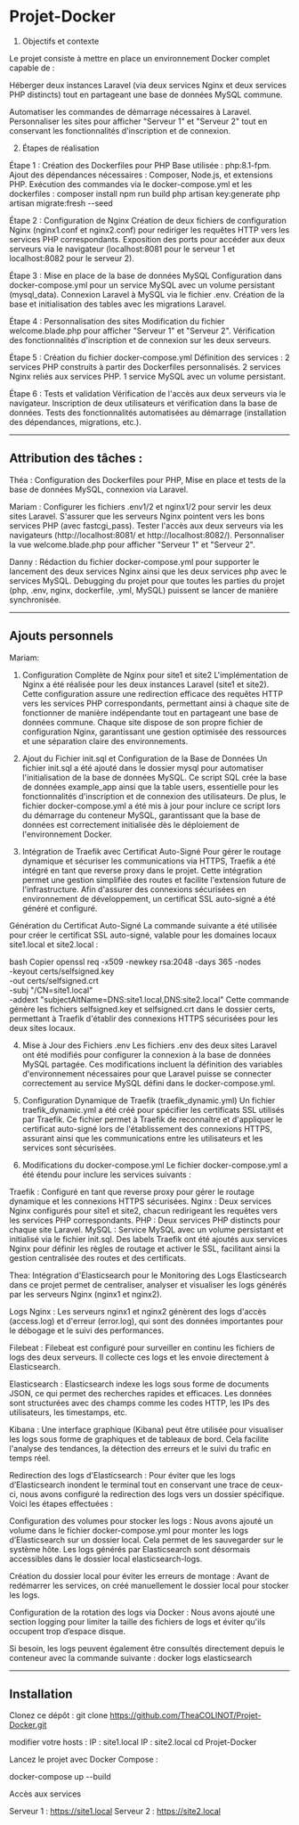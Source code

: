 # Projet-Docker

1. Objectifs et contexte

Le projet consiste à mettre en place un environnement Docker complet capable de :

Héberger deux instances Laravel (via deux services Nginx et deux services PHP distincts) tout en partageant une base de données MySQL commune.

Automatiser les commandes de démarrage nécessaires à Laravel.
Personnaliser les sites pour afficher "Serveur 1" et "Serveur 2" tout en conservant les fonctionnalités d'inscription et de connexion.

2. Étapes de réalisation

Étape 1 : Création des Dockerfiles pour PHP
Base utilisée : php:8.1-fpm.
Ajout des dépendances nécessaires : Composer, Node.js, et extensions PHP.
Exécution des commandes via le docker-compose.yml et les dockerfiles :
composer install
npm run build
php artisan key:generate
php artisan migrate:fresh --seed

Étape 2 : Configuration de Nginx
Création de deux fichiers de configuration Nginx (nginx1.conf et nginx2.conf) pour rediriger les requêtes HTTP vers les services PHP correspondants.
Exposition des ports pour accéder aux deux serveurs via le navigateur (localhost:8081 pour le serveur 1 et localhost:8082 pour le serveur 2).

Étape 3 : Mise en place de la base de données MySQL
Configuration dans docker-compose.yml pour un service MySQL avec un volume persistant (mysql_data).
Connexion Laravel à MySQL via le fichier .env.
Création de la base et initialisation des tables avec les migrations Laravel.

Étape 4 : Personnalisation des sites
Modification du fichier welcome.blade.php pour afficher "Serveur 1" et "Serveur 2".
Vérification des fonctionnalités d'inscription et de connexion sur les deux serveurs.

Étape 5 : Création du fichier docker-compose.yml
Définition des services :
2 services PHP construits à partir des Dockerfiles personnalisés.
2 services Nginx reliés aux services PHP.
1 service MySQL avec un volume persistant.

Étape 6 : Tests et validation
Vérification de l'accès aux deux serveurs via le navigateur.
Inscription de deux utilisateurs et vérification dans la base de données.
Tests des fonctionnalités automatisées au démarrage (installation des dépendances, migrations, etc.).

---

## Attribution des tâches :

Théa : Configuration des Dockerfiles pour PHP, Mise en place et tests de la base de données MySQL, connexion via Laravel.

Mariam :
Configurer les fichiers .env1/2 et nginx1/2 pour servir les deux sites Laravel.
S'assurer que les serveurs Nginx pointent vers les bons services PHP (avec fastcgi_pass).
Tester l'accès aux deux serveurs via les navigateurs (http://localhost:8081/ et http://localhost:8082/).
Personnaliser la vue welcome.blade.php pour afficher "Serveur 1" et "Serveur 2".

Danny : Rédaction du fichier docker-compose.yml pour supporter le lancement des deux services Nginx ainsi que les deux services php avec le services MySQL. Debugging du projet pour que toutes les parties du projet (php, .env, nginx, dockerfile, .yml, MySQL) puissent se lancer de manière synchronisée.

---

## Ajouts personnels

Mariam:

1. Configuration Complète de Nginx pour site1 et site2
   L'implémentation de Nginx a été réalisée pour les deux instances Laravel (site1 et site2). Cette configuration assure une redirection efficace des requêtes HTTP vers les services PHP correspondants, permettant ainsi à chaque site de fonctionner de manière indépendante tout en partageant une base de données commune. Chaque site dispose de son propre fichier de configuration Nginx, garantissant une gestion optimisée des ressources et une séparation claire des environnements.

2. Ajout du Fichier init.sql et Configuration de la Base de Données
   Un fichier init.sql a été ajouté dans le dossier mysql pour automatiser l'initialisation de la base de données MySQL. Ce script SQL crée la base de données example_app ainsi que la table users, essentielle pour les fonctionnalités d'inscription et de connexion des utilisateurs. De plus, le fichier docker-compose.yml a été mis à jour pour inclure ce script lors du démarrage du conteneur MySQL, garantissant que la base de données est correctement initialisée dès le déploiement de l'environnement Docker.

3. Intégration de Traefik avec Certificat Auto-Signé
   Pour gérer le routage dynamique et sécuriser les communications via HTTPS, Traefik a été intégré en tant que reverse proxy dans le projet. Cette intégration permet une gestion simplifiée des routes et facilite l'extension future de l'infrastructure. Afin d'assurer des connexions sécurisées en environnement de développement, un certificat SSL auto-signé a été généré et configuré.

Génération du Certificat Auto-Signé
La commande suivante a été utilisée pour créer le certificat SSL auto-signé, valable pour les domaines locaux site1.local et site2.local :

bash
Copier
openssl req -x509 -newkey rsa:2048 -days 365 -nodes \
 -keyout certs/selfsigned.key \
 -out certs/selfsigned.crt \
 -subj "/CN=site1.local" \
 -addext "subjectAltName=DNS:site1.local,DNS:site2.local"
Cette commande génère les fichiers selfsigned.key et selfsigned.crt dans le dossier certs, permettant à Traefik d'établir des connexions HTTPS sécurisées pour les deux sites locaux.

4. Mise à Jour des Fichiers .env
   Les fichiers .env des deux sites Laravel ont été modifiés pour configurer la connexion à la base de données MySQL partagée. Ces modifications incluent la définition des variables d'environnement nécessaires pour que Laravel puisse se connecter correctement au service MySQL défini dans le docker-compose.yml.

5. Configuration Dynamique de Traefik (traefik_dynamic.yml)
   Un fichier traefik_dynamic.yml a été créé pour spécifier les certificats SSL utilisés par Traefik. Ce fichier permet à Traefik de reconnaître et d'appliquer le certificat auto-signé lors de l'établissement des connexions HTTPS, assurant ainsi que les communications entre les utilisateurs et les services sont sécurisées.

6. Modifications du docker-compose.yml
   Le fichier docker-compose.yml a été étendu pour inclure les services suivants :

Traefik : Configuré en tant que reverse proxy pour gérer le routage dynamique et les connexions HTTPS sécurisées.
Nginx : Deux services Nginx configurés pour site1 et site2, chacun redirigeant les requêtes vers les services PHP correspondants.
PHP : Deux services PHP distincts pour chaque site Laravel.
MySQL : Service MySQL avec un volume persistant et initialisé via le fichier init.sql.
Des labels Traefik ont été ajoutés aux services Nginx pour définir les règles de routage et activer le SSL, facilitant ainsi la gestion centralisée des routes et des certificats.

Thea:
Intégration d'Elasticsearch pour le Monitoring des Logs
Elasticsearch dans ce projet permet de centraliser, analyser et visualiser les logs générés par les serveurs Nginx (nginx1 et nginx2).

Logs Nginx :
Les serveurs nginx1 et nginx2 génèrent des logs d'accès (access.log) et d'erreur (error.log), qui sont des données importantes pour le débogage et le suivi des performances.

Filebeat :
Filebeat est configuré pour surveiller en continu les fichiers de logs des deux serveurs.
Il collecte ces logs et les envoie directement à Elasticsearch.

Elasticsearch :
Elasticsearch indexe les logs sous forme de documents JSON, ce qui permet des recherches rapides et efficaces.
Les données sont structurées avec des champs comme les codes HTTP, les IPs des utilisateurs, les timestamps, etc.

Kibana :
Une interface graphique (Kibana) peut être utilisée pour visualiser les logs sous forme de graphiques et de tableaux de bord.
Cela facilite l'analyse des tendances, la détection des erreurs et le suivi du trafic en temps réel.

Redirection des logs d'Elasticsearch :
Pour éviter que les logs d’Elasticsearch inondent le terminal tout en conservant une trace de ceux-ci, nous avons configuré la redirection des logs vers un dossier spécifique. Voici les étapes effectuées :

Configuration des volumes pour stocker les logs :
Nous avons ajouté un volume dans le fichier docker-compose.yml pour monter les logs d’Elasticsearch sur un dossier local. Cela permet de les sauvegarder sur le système hôte.
Les logs générés par Elasticsearch sont désormais accessibles dans le dossier local elasticsearch-logs.

Création du dossier local pour éviter les erreurs de montage :
Avant de redémarrer les services, on créé manuellement le dossier local pour stocker les logs.

Configuration de la rotation des logs via Docker :
Nous avons ajouté une section logging pour limiter la taille des fichiers de logs et éviter qu'ils occupent trop d’espace disque.

Si besoin, les logs peuvent également être consultés directement depuis le conteneur avec la commande suivante :
docker logs elasticsearch

---

## Installation

Clonez ce dépôt :
git clone https://github.com/TheaCOLINOT/Projet-Docker.git

modifier votre hosts : IP : site1.local IP : site2.local
cd Projet-Docker

Lancez le projet avec Docker Compose :

docker-compose up --build

Accès aux services

Serveur 1 : https://site1.local
Serveur 2 : https://site2.local
